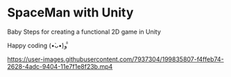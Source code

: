 # SpaceMan with Unity
Baby Steps for creating a functional 2D game in Unity


Happy coding (•̀ᴗ•́)و ̑̑


https://user-images.githubusercontent.com/7937304/199835807-f4ffeb74-2628-4adc-9404-11e7f1e8f23b.mp4




